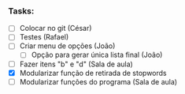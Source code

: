 ### Tasks:

- [ ] Colocar no git (César)
- [ ] Testes (Rafael)
- [ ] Criar menu de opções (João)
	- [ ] Opção para gerar única lista final (João)
- [ ] Fazer itens "b" e "d" (Sala de aula)
- [x] Modularizar função de retirada de stopwords
- [ ] Modularizar funções do programa (Sala de aula)
